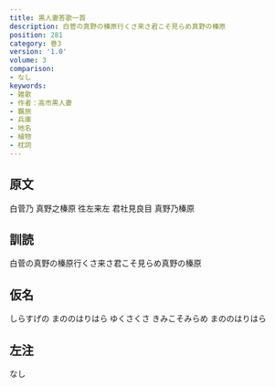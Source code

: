 ```yaml
---
title: 黒人妻答歌一首
description: 白菅の真野の榛原行くさ来さ君こそ見らめ真野の榛原
position: 281
category: 巻3
version: '1.0'
volume: 3
comparison:
- なし
keywords:
- 雑歌
- 作者：高市黒人妻
- 羈旅
- 兵庫
- 地名
- 植物
- 枕詞
---
```


## 原文

白菅乃 真野之榛原 徃左来左 君社見良目 真野乃榛原

## 訓読

白菅の真野の榛原行くさ来さ君こそ見らめ真野の榛原

## 仮名

しらすげの まののはりはら ゆくさくさ きみこそみらめ まののはりはら

## 左注

なし
